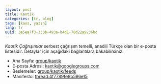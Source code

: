 ```yaml
---
layout: post
title: Kaotik
categories: [tr, blog]
tags: [kaos, yazın]
lang: tr
uuid: 3e5ea7f3-333b-493a-b4d1-70d22a9236bd
---
```


*Kaotik Çağrışımlar* serbest çağrışım temelli, anadili Türkçe olan bir e-posta
listesidir. Detaylar için aşağıdaki bağlantılara bakabilirsiniz.

* Ana Sayfa:
  [group/kaotik](http://groups.google.com/group/kaotik)
* E-posta Adresi:
  [kaotik@googlegroups.com](mailto:kaotik@googlegroups.com)
* Beslemeler:
  [group/kaotik/feeds](http://groups.google.com/group/kaotik/feeds)
* Manifesto:
  [thread:4f7789fe8b596e15](http://groups.google.com/group/kaotik/browse_thread/thread/4f7789fe8b596e15)
